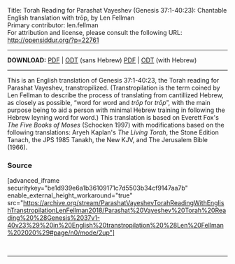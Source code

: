 <html>
<head></head>
<body>
Title: Torah Reading for Parashat Vayeshev (Genesis 37:1-40:23): Chantable English translation with trōp, by Len Fellman<br />
Primary contributor: len.fellman<br />
For attribution and license, please consult the following URL: <a href="http://opensiddur.org/?p=22761">http://opensiddur.org/?p=22761</a>
<p />
<hr />

<style type="text/css" media="all">.printfriendly {display: none!important;}</style>

<strong>DOWNLOAD:</strong> 
<a href="https://archive.org/download/ParashatVayeshevTorahReadingWithEnglishTranstropilationLenFellman2018/Parashat%20Vayeshev%20Torah%20Reading%20%28Genesis%2037v1-40v23%29%20in%20English%20transtropilation%20%28Len%20Fellman%202020%29%20-%20english%20only.pdf">PDF</a> | <a href="https://archive.org/download/ParashatVayeshevTorahReadingWithEnglishTranstropilationLenFellman2018/Parashat%20Vayeshev%20Torah%20Reading%20%28Genesis%2037v1-40v23%29%20in%20English%20transtropilation%20%28Len%20Fellman%202020%29%20-%20english%20only.odt">ODT</a> (sans Hebrew) 
<a href="https://archive.org/download/ParashatVayeshevTorahReadingWithEnglishTranstropilationLenFellman2018/Parashat%20Vayeshev%20Torah%20Reading%20%28Genesis%2037v1-40v23%29%20in%20English%20transtropilation%20%28Len%20Fellman%202020%29.pdf">PDF</a> | <a href="https://archive.org/download/ParashatVayeshevTorahReadingWithEnglishTranstropilationLenFellman2018/Parashat%20Vayeshev%20Torah%20Reading%20%28Genesis%2037v1-40v23%29%20in%20English%20transtropilation%20%28Len%20Fellman%202020%29.odt">ODT</a> (with Hebrew) 

<hr />

This is an English translation of Genesis 37:1-40:23, the Torah reading for Parashat Vayeshev, transtropilized. (Transtropilation is the term coined by Len Fellman to describe the process of translating from cantillized Hebrew, as closely as possible, “word for word and <em>trōp</em> for <em>trōp</em>”, with the main purpose being to aid a person with minimal Hebrew training in following the Hebrew leyning word for word.) This translation is based on Everett Fox's <em>The Five Books of Moses</em> (Schocken 1997) with modifications based on the following translations: Aryeh Kaplan's <em>The Living Torah</em>, the Stone Edition Tanach, the JPS 1985 Tanakh, the New KJV, and The Jerusalem Bible (1966).

<h3>Source</h3>

[advanced_iframe securitykey="be1d939e6a1b36109171c7d5503b34cf9147aa7b" enable_external_height_workaround="true" src="https://archive.org/stream/ParashatVayeshevTorahReadingWithEnglishTranstropilationLenFellman2018/Parashat%20Vayeshev%20Torah%20Reading%20%28Genesis%2037v1-40v23%29%20in%20English%20transtropilation%20%28Len%20Fellman%202020%29#page/n0/mode/2up"]

&nbsp;

<hr />

&nbsp;
</body>
</html>